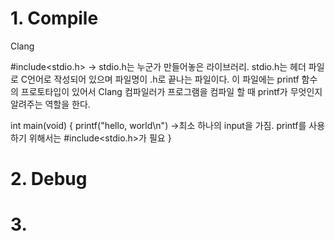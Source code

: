 # 1. Compile
Clang

#include<stdio.h> -> stdio.h는 누군가 만들어놓은 라이브러리. stdio.h는 헤더 파일로 C언어로 작성되어 있으며 파일명이 .h로 끝나는 파일이다. 이 파일에는 printf 함수의 프로토타입이 있어서 Clang 컴파일러가 프로그램을 컴파일 할 때 printf가 무엇인지 알려주는 역할을 한다.

int main(void)
{
  printf("hello, world\n") ->최소 하나의 input을 가짐. printf를 사용하기 위해서는 #include<stdio.h>가 필요
}



# 2. Debug



# 3. 
